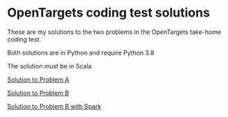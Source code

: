 # OpenTargets coding test solutions

These are my solutions to the two problems in the OpenTargets take-home coding test. 

Both solutions are in Python and require Python 3.8

The solution must be in Scala

[Solution to Problem A](problem_a/)

[Solution to Problem B](problem_b/)

[Solution to Problem B with Spark](problem_b_spark/)

